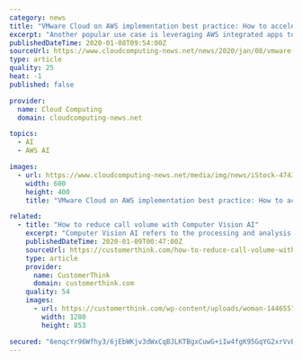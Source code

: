 ```yaml
---
category: news
title: "VMware Cloud on AWS implementation best practice: How to accelerate benefits with upfront planning"
excerpt: "Another popular use case is leveraging AWS integrated apps to perform early predictive analytics, access artificial intelligence (AI), and utilise machine learning capabilities to develop unstructured and semi-structured data to yield actionable market and ..."
publishedDateTime: 2020-01-08T09:54:00Z
sourceUrl: https://www.cloudcomputing-news.net/news/2020/jan/08/vmware-cloud-aws-implementation-best-practice-how-accelerate-benefits-upfront-planning/
type: article
quality: 25
heat: -1
published: false

provider:
  name: Cloud Computing
  domain: cloudcomputing-news.net

topics:
  - AI
  - AWS AI

images:
  - url: https://www.cloudcomputing-news.net/media/img/news/iStock-474325206_wnubeKu.jpg.600x600_q96.png
    width: 600
    height: 400
    title: "VMware Cloud on AWS implementation best practice: How to accelerate benefits with upfront planning"

related:
  - title: "How to reduce call volume with Computer Vision AI"
    excerpt: "Computer Vision AI refers to the processing and analysis of digital images and videos to automatically understand their meaning and context. It recognizes faces and expressions, helps self-driving cars read traffic signs and avoid pedestrians, and allows factory robots to monitor problems on production lines. It’s important to note that there ..."
    publishedDateTime: 2020-01-09T00:47:00Z
    sourceUrl: https://customerthink.com/how-to-reduce-call-volume-with-computer-vision-ai/
    type: article
    provider:
      name: CustomerThink
      domain: customerthink.com
    quality: 54
    images:
      - url: https://customerthink.com/wp-content/uploads/woman-1446557_1280-pixabay-social-technology-1.jpg
        width: 1280
        height: 853

secured: "6enqcYr96Wfhy3/6jEbWKjv3dWxCqBJLKTBgxCuwG+iIw4fgK95GqYG2xrVvE/nYIpXr9oSLbUbbJVd/sJNima03KE4DF09LuXOeA2oJiJ/6Jwdms6KFQsbJC9OHVnAms2CMoDYB6ks+QN4LrVOpG2I39tOOXhG/8iKEWubw2F2ejVMVCcKtjR6rUltQyXwkaEu76XsPhOfeW+erLxpqQSm71S3wX5tJ3TfTbQ72BWLao1lngBTSom6H3/MaBgt8Ohjq1s6g7NA20S7eN+lQdQ==;ACSm97Bt38IgcWscDfvHYw=="
---
```


